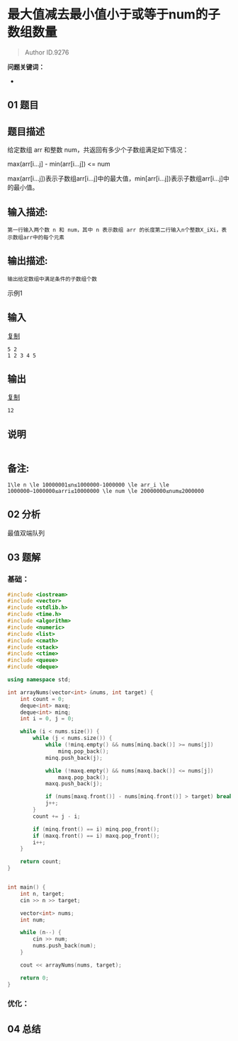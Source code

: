 # 最大值减去最小值小于或等于num的子数组数量
> Author ID.9276 

**问题关键词：**

- 

## 01 题目

## 题目描述

给定数组 arr 和整数 num，共返回有多少个子数组满足如下情况：

max(arr[i...j] - min(arr[i...j]) <= num

max(arr[i...j])表示子数组arr[i...j]中的最大值，min[arr[i...j])表示子数组arr[i...j]中的最小值。



## 输入描述:

```
第一行输入两个数 n 和 num，其中 n 表示数组 arr 的长度第二行输入n个整数X_iXi，表示数组arr中的每个元素
```

## 输出描述:

```
输出给定数组中满足条件的子数组个数
```

示例1

## 输入

[复制](javascript:void(0);)

```
5 2 
1 2 3 4 5
```

## 输出

[复制](javascript:void(0);)

```
12
```

## 说明

```

```

## 备注:

```
1\le n \le 10000001≤n≤1000000-1000000 \le arr_i \le 1000000−1000000≤arri≤10000000 \le num \le 20000000≤num≤2000000
```

## 02 分析

最值双端队列

## 03 题解

### 基础：

```c++
#include <iostream>
#include <vector>
#include <stdlib.h>
#include <time.h>
#include <algorithm>
#include <numeric>
#include <list>
#include <cmath>
#include <stack>
#include <ctime>
#include <queue>
#include <deque>

using namespace std;

int arrayNums(vector<int> &nums, int target) {
    int count = 0;
    deque<int> maxq;
    deque<int> minq;
    int i = 0, j = 0;

    while (i < nums.size()) {
        while (j < nums.size()) {
            while (!minq.empty() && nums[minq.back()] >= nums[j])
                minq.pop_back();
            minq.push_back(j);

            while (!maxq.empty() && nums[maxq.back()] <= nums[j])
                maxq.pop_back();
            maxq.push_back(j);

            if (nums[maxq.front()] - nums[minq.front()] > target) break;
            j++;
        }
        count += j - i;

        if (minq.front() == i) minq.pop_front();
        if (maxq.front() == i) maxq.pop_front();
        i++;
    }

    return count;
}


int main() {
    int n, target;
    cin >> n >> target;

    vector<int> nums;
    int num;

    while (n--) {
        cin >> num;
        nums.push_back(num);
    }

    cout << arrayNums(nums, target);

    return 0;
}
```



### 优化：



## 04 总结

